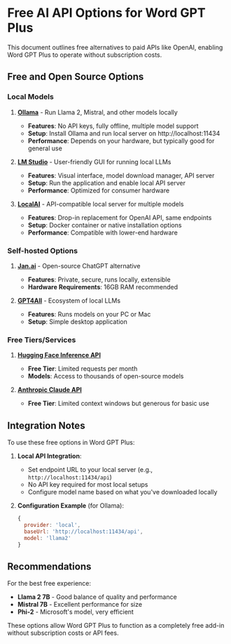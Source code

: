 # Free AI API Options for Word GPT Plus

This document outlines free alternatives to paid APIs like OpenAI, enabling Word GPT Plus to operate without subscription costs.

## Free and Open Source Options

### Local Models

1. **[Ollama](https://ollama.ai/)** - Run Llama 2, Mistral, and other models locally
   - **Features**: No API keys, fully offline, multiple model support
   - **Setup**: Install Ollama and run local server on http://localhost:11434
   - **Performance**: Depends on your hardware, but typically good for general use

2. **[LM Studio](https://lmstudio.ai/)** - User-friendly GUI for running local LLMs
   - **Features**: Visual interface, model download manager, API server
   - **Setup**: Run the application and enable local API server
   - **Performance**: Optimized for consumer hardware

3. **[LocalAI](https://localai.io/)** - API-compatible local server for multiple models
   - **Features**: Drop-in replacement for OpenAI API, same endpoints
   - **Setup**: Docker container or native installation options
   - **Performance**: Compatible with lower-end hardware

### Self-hosted Options

1. **[Jan.ai](https://jan.ai/)** - Open-source ChatGPT alternative
   - **Features**: Private, secure, runs locally, extensible
   - **Hardware Requirements**: 16GB RAM recommended

2. **[GPT4All](https://gpt4all.io/)** - Ecosystem of local LLMs
   - **Features**: Runs models on your PC or Mac
   - **Setup**: Simple desktop application

### Free Tiers/Services

1. **[Hugging Face Inference API](https://huggingface.co/inference-api)** 
   - **Free Tier**: Limited requests per month
   - **Models**: Access to thousands of open-source models

2. **[Anthropic Claude API](https://www.anthropic.com/api)**
   - **Free Tier**: Limited context windows but generous for basic use

## Integration Notes

To use these free options in Word GPT Plus:

1. **Local API Integration**:
   - Set endpoint URL to your local server (e.g., `http://localhost:11434/api`)
   - No API key required for most local setups
   - Configure model name based on what you've downloaded locally

2. **Configuration Example** (for Ollama):
   ```javascript
   {
     provider: 'local',
     baseUrl: 'http://localhost:11434/api',
     model: 'llama2'
   }
   ```

## Recommendations

For the best free experience:
- **Llama 2 7B** - Good balance of quality and performance
- **Mistral 7B** - Excellent performance for size
- **Phi-2** - Microsoft's model, very efficient

These options allow Word GPT Plus to function as a completely free add-in without subscription costs or API fees.
